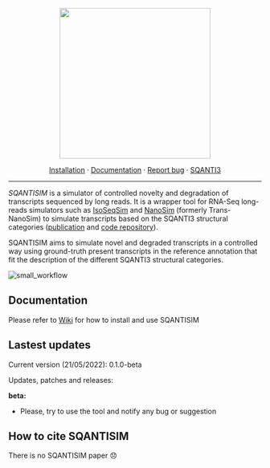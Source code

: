 <p align="center">
  <img src="https://github.com/jmestret/SQANTISIM/blob/main/docs/sqantisim_logo.png" alt="" width="300">
</p>

<p align="center">
  <a href="https://github.com/jmestret/SQANTISIM/wiki/Requirements-and-installation">Installation</a>
  ·
  <a href="https://github.com/jmestret/SQANTISIM/wiki">Documentation</a>
  ·
  <a href="https://github.com/jmestret/SQANTISIM/issues">Report bug</a>
  ·
  <a href="https://github.com/ConesaLab/SQANTI3">SQANTI3</a>
</p>

***

*SQANTISIM* is a simulator of controlled novelty and degradation of transcripts sequenced by long reads. It is a wrapper tool for RNA-Seq long-reads simulators such as [IsoSeqSim](https://github.com/yunhaowang/IsoSeqSim) and [NanoSim](https://github.com/bcgsc/NanoSim) (formerly Trans-NanoSim) to simulate transcripts based on the SQANTI3 structural categories ([publication](https://www.ncbi.nlm.nih.gov/pmc/articles/PMC5848618/) and [code repository](https://github.com/ConesaLab/SQANTI3)).

SQANTISIM aims to simulate novel and degraded transcripts in a controlled way using ground-truth present transcripts in the reference annotation that fit the description of the different SQANTI3 structural categories.

![small_workflow](https://github.com/jmestret/SQANTISIM/blob/main/docs/small_workflow.png)

## Documentation

Please refer to [Wiki](https://github.com/jmestret/SQANTISIM/wiki) for how to install and use SQANTISIM 

## Lastest updates

Current version (21/05/2022): 0.1.0-beta

Updates, patches and releases:

**beta:**
- Please, try to use the tool and notify any bug or suggestion

## How to cite SQANTISIM

There is no SQANTISIM paper :disappointed:
